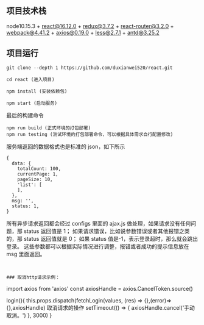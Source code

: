 <!--
 * @Author: nigel
 * @Date: 2020-09-03 15:54:51
 * @LastEditTime: 2020-10-27 11:13:52
-->

## 项目技术栈

node10.15.3 + react@16.12.0 + redux@3.7.2 + react-router@3.2.0 + webpack@4.41.2 + axios@0.19.0 + less@2.7.1 + antd@3.25.2

## 项目运行

```
git clone --depth 1 https://github.com/duxianwei520/react.git

cd react (进入项目)

npm install (安装依赖包)

npm start (启动服务)

```

最后的构建命令

```
npm run build (正式环境的打包部署)
npm run testing (测试环境的打包部署命令，可以根据具体需求自行配置修改)

```

服务端返回的数据格式也是标准的 json，如下所示

```
{
  data: {
    totalCount: 100,
    currentPage: 1,
    pageSize: 10,
    'list': [
    ],
  },
  msg: '',
  status: 1,
}

```

所有异步请求返回都会经过 configs 里面的 ajax.js 做处理，如果请求没有任何问题，那 status 返回值是 1；
如果请求错误，比如说参数错误或者其他报错之类的，那 status 返回值就是 0；
如果 status 值是-1，表示登录超时，那么就会跳出登录。
这些参数都可以根据实际情况进行调整，报错或者成功的提示信息放在 msg 里面返回。

```


### 取消http请求示例：
```

import axios from 'axios'
const axiosHandle = axios.CancelToken.source()

login(){
this.props.dispatch(fetchLogin(values, (res) => {},(error)=>{},axiosHandle)
取消请求的操作
setTimeout(() => {
axiosHandle.cancel('手动取消。')
}, 3000)
}

```

```
